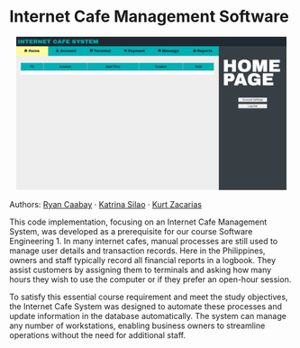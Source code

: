 # Internet Cafe Management Software

<p align="center">
  <img src="static/images/sample.png" width="480">
</p>

Authors: [Ryan Caabay](https://www.linkedin.com/in/ryancaabay/) · [Katrina Silao](https://www.linkedin.com/in/katrina-julie-ann-silao-5396682a2/) · [Kurt Zacarias](https://www.linkedin.com/in/kurt-jayson-zacarias-982150b1/)

This code implementation, focusing on an Internet Cafe Management System, was developed as a prerequisite for our course Software Engineering 1. In many internet cafes, manual processes are still used to manage user details and transaction records. Here in the Philippines, owners and staff typically record all financial reports in a logbook. They assist customers by assigning them to terminals and asking how many hours they wish to use the computer or if they prefer an open-hour session.

To satisfy this essential course requirement and meet the study objectives, the Internet Cafe System was designed to automate these processes and update information in the database automatically. The system can manage any number of workstations, enabling business owners to streamline operations without the need for additional staff.

